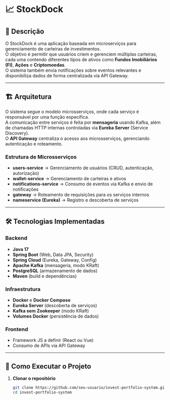 # 📈 StockDock

## 📝 Descrição
O StockDock é uma aplicação baseada em microserviços para gerenciamento de carteiras de investimentos.  
O objetivo é permitir que usuários criem e gerenciem múltiplas carteiras, cada uma contendo diferentes tipos de ativos como **Fundos Imobiliários (FI)**, **Ações** e **Criptomoedas**.  
O sistema também envia notificações sobre eventos relevantes e disponibiliza dados de forma centralizada via API Gateway.

---

## 🏗 Arquitetura

O sistema segue o modelo microsserviços, onde cada serviço é responsável por uma função específica.  
A comunicação entre serviços é feita por **mensageria** usando Kafka, além de chamadas HTTP internas controladas via **Eureka Server** (Service Discovery).  
O **API Gateway** centraliza o acesso aos microsserviços, gerenciando autenticação e roteamento.

### Estrutura de Microsserviços

- **users-service** → Gerenciamento de usuários (CRUD, autenticação, autorização)
- **wallet-service** → Gerenciamento de carteiras e ativos
- **notifications-service** → Consumo de eventos via Kafka e envio de notificações
- **gateway** → Roteamento de requisições para os serviços internos
- **nameservice (Eureka)** → Registro e descoberta de serviços

---

## 🛠 Tecnologias Implementadas

### Backend
- **Java 17**
- **Spring Boot** (Web, Data JPA, Security)
- **Spring Cloud** (Eureka, Gateway, Config)
- **Apache Kafka** (mensageria, modo KRaft)
- **PostgreSQL** (armazenamento de dados)
- **Maven** (build e dependências)

### Infraestrutura
- **Docker** e **Docker Compose**
- **Eureka Server** (descoberta de serviços)
- **Kafka sem Zookeeper** (modo KRaft)
- **Volumes Docker** (persistência de dados)

### Frontend
- Framework JS a definir (React ou Vue)
- Consumo de APIs via API Gateway

---

## 🚀 Como Executar o Projeto

1. **Clonar o repositório**
   ```bash
   git clone https://github.com/seu-usuario/invest-portfolio-system.git
   cd invest-portfolio-system

